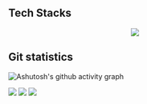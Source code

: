 ## Tech Stacks
<p align="center">
  <img src="https://skillicons.dev/icons?theme=dark&perline=9&i=bash,linux,git,github,heroku,netlify,vscode,html,css,js,tailwind,react,svelte,astro,python,c,cpp,rust" />
</p>

## Git statistics
![Ashutosh's github activity graph](https://activity-graph.herokuapp.com/graph?username=test2user-aqil&theme=react-dark&hide_border=true&point=58a6ff)
<p>
 <img src="https://github-readme-stats.vercel.app/api?username=test2user-aqil&show_icons=true&theme=github_dark&hide_border=true&hide_title=true&count_private=true" />
 <img src="https://github-readme-stats.vercel.app/api/top-langs/?username=test2user-aqil&hide=html&layout=compact&theme=github_dark&hide_border=true" />
 <img src="https://github-readme-streak-stats.herokuapp.com/?user=test2user-aqil&theme=github-dark-blue&hide_border=true" />
</p>
